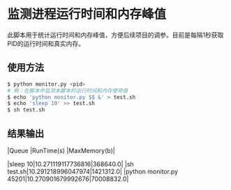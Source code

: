 # 监测进程运行时间和内存峰值
此脚本用于统计运行时间和内存峰值，方便后续项目的调参。目前是每隔1秒获取PID的运行时间和真实内存。

## 使用方法
```sh
$ python monitor.py <pid>
# 例：在脚本中监测本脚本的运行时间和内存使用值
$ echo 'python monitor.py $$ &' > test.sh
$ echo 'sleep 10' >> test.sh
$ sh test.sh
```
## 结果输出

|Queue                                      |RunTime(s)                   |MaxMemory(b)|

|sleep 10|10.271119117736816|368640.0|
|sh test.sh|10.291218996047974|1421312.0|
|python monitor.py 45201|10.270901679992676|70008832.0|
